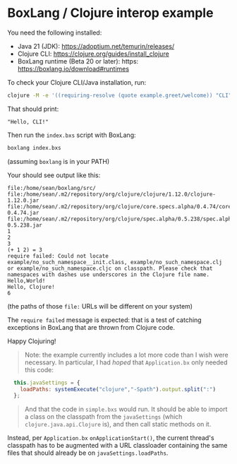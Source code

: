 # BoxLang / Clojure interop example

You need the following installed:
* Java 21 (JDK): https://adoptium.net/temurin/releases/
* Clojure CLI: https://clojure.org/guides/install_clojure
* BoxLang runtime (Beta 20 or later): https: https://boxlang.io/download#runtimes

To check your Clojure CLI/Java installation, run:

```bash
clojure -M -e '((requiring-resolve (quote example.greet/welcome)) "CLI")'
```
That should print:
```
"Hello, CLI!"
```

Then run the `index.bxs` script with BoxLang:

```bash
boxlang index.bxs
```
(assuming `boxlang` is in your PATH)

Your should see output like this:
```
file:/home/sean/boxlang/src/
file:/home/sean/.m2/repository/org/clojure/clojure/1.12.0/clojure-1.12.0.jar
file:/home/sean/.m2/repository/org/clojure/core.specs.alpha/0.4.74/core.specs.alpha-0.4.74.jar
file:/home/sean/.m2/repository/org/clojure/spec.alpha/0.5.238/spec.alpha-0.5.238.jar
1
2
3
(+ 1 2) = 3
require failed: Could not locate example/no_such_namespace__init.class, example/no_such_namespace.clj or example/no_such_namespace.cljc on classpath. Please check that namespaces with dashes use underscores in the Clojure file name.
Hello,World!
Hello, Clojure!
6
```
(the paths of those `file:` URLs will be different on your system)

The `require failed` message is expected: that is a test of catching
exceptions in BoxLang that are thrown from Clojure code.

Happy Clojuring!

> Note: the example currently includes a lot more code than I wish were necessary. In particular, I had _hoped_ that `Application.bx` only needed this code:
```javascript
  this.javaSettings = {
    loadPaths: systemExecute("clojure","-Spath").output.split(":")
  };
```
> And that the code in `simple.bxs` would run. It should be able to import a class on the classpath from the `javaSettings` (which `clojure.java.api.Clojure` is), and then call static methods on it.

Instead, per `Application.bx` `onApplicationStart()`, the current thread's classpath has to be augmented with a URL classloader containing the same files that should already be on `javaSettings.loadPaths`.
